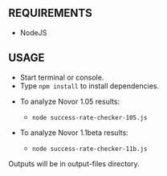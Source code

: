 ## REQUIREMENTS
- NodeJS

## USAGE

- Start terminal or console.
- Type `npm install` to install dependencies.

* To analyze Novor 1.05 results:
    * `node success-rate-checker-105.js`

* To analyze Novor 1.1beta results:
    * `node success-rate-checker-11b.js`

Outputs will be in output-files directory.